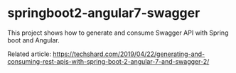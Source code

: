 # springboot2-angular7-swagger
This project shows how to generate and consume Swagger API with Spring boot and Angular.

Related article: https://techshard.com/2019/04/22/generating-and-consuming-rest-apis-with-spring-boot-2-angular-7-and-swagger-2/
